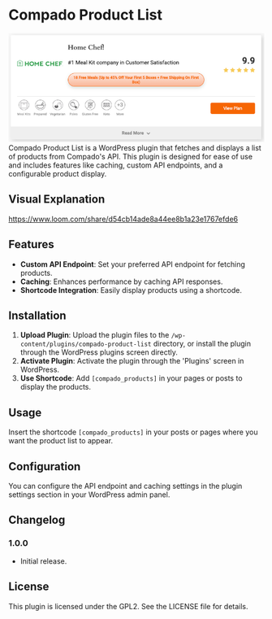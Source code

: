 # Compado Product List
![img.png](img.png)
Compado Product List is a WordPress plugin that fetches and displays a list of products from Compado's API. This plugin is designed for ease of use and includes features like caching, custom API endpoints, and a configurable product display.

## Visual Explanation
https://www.loom.com/share/d54cb14ade8a44ee8b1a23e1767efde6

## Features
- **Custom API Endpoint**: Set your preferred API endpoint for fetching products.
- **Caching**: Enhances performance by caching API responses.
- **Shortcode Integration**: Easily display products using a shortcode.

## Installation
1. **Upload Plugin**: Upload the plugin files to the `/wp-content/plugins/compado-product-list` directory, or install the plugin through the WordPress plugins screen directly.
2. **Activate Plugin**: Activate the plugin through the 'Plugins' screen in WordPress.
3. **Use Shortcode**: Add `[compado_products]` in your pages or posts to display the products.

## Usage
Insert the shortcode `[compado_products]` in your posts or pages where you want the product list to appear.

## Configuration
You can configure the API endpoint and caching settings in the plugin settings section in your WordPress admin panel.

## Changelog
### 1.0.0
- Initial release.

## License
This plugin is licensed under the GPL2. See the LICENSE file for details.

